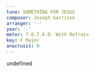 ```yaml
---
tune: SOMETHING FOR JESUS
composer: Joseph Garrison
arranger: '-'
year: '-'
meter: 7.6.7.6.D. With Refrain
key: F Major
anacrusis: 0
---
```

undefined